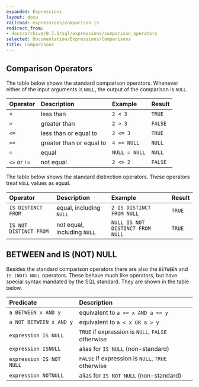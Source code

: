 ```yaml
---
expanded: Expressions
layout: docu
railroad: expressions/comparison.js
redirect_from:
- docs/archive/0.7.1/sql/expressions/comparison_operators
selected: Documentation/Expressions/Comparisons
title: Comparisons
---
```


## Comparison Operators
<div id="rrdiagram2"></div>

The table below shows the standard comparison operators.
Whenever either of the input arguments is `NULL`, the output of the comparison is `NULL`.

| Operator | Description | Example | Result |
|:---|:---|:---|:---|
| `<` | less than | `2 < 3` | `TRUE` |
| `>` | greater than | `2 > 3` | `FALSE` |
| `<=` | less than or equal to | `2 <= 3` | `TRUE` |
| `>=` | greater than or equal to | `4 >= NULL` | `NULL` |
| `=` | equal | `NULL = NULL` | `NULL` |
| `<>` or `!=` | not equal | `2 <> 2` | `FALSE` |

The table below shows the standard distinction operators.
These operators treat `NULL` values as equal.

| Operator | Description | Example | Result |
|:---|:---|:---|:---|
| `IS DISTINCT FROM` | equal, including `NULL` | `2 IS DISTINCT FROM NULL` | `TRUE` |
| `IS NOT DISTINCT FROM` | not equal, including `NULL` | `NULL IS NOT DISTINCT FROM NULL` | `TRUE` |

## BETWEEN and IS (NOT) NULL
<div id="rrdiagram1"></div>

Besides the standard comparison operators there are also the `BETWEEN` and `IS (NOT) NULL` operators. These behave much like operators, but have special syntax mandated by the SQL standard. They are shown in the table below.

| Predicate | Description |
|:---|:---|
| `a BETWEEN x AND y` | equivalent to `a >= x AND a <= y` |
| `a NOT BETWEEN x AND y` | equivalent to `a < x OR a > y` |
| `expression IS NULL` | `TRUE` if expression is `NULL`, `FALSE` otherwise |
| `expression ISNULL` | alias for `IS NULL` (non-standard) |
| `expression IS NOT NULL` | `FALSE` if expression is `NULL`, `TRUE` otherwise |
| `expression NOTNULL` | alias for `IS NOT NULL` (non-standard) |